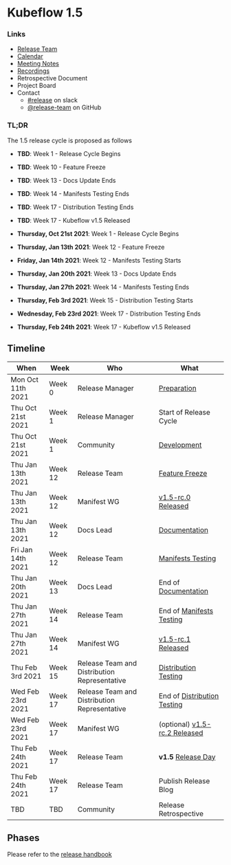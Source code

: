 # Kubeflow 1.5

### Links

- [Release Team](release-team.md)
- [Calendar](https://arrik.to/kf-release-team-cal)
- [Meeting Notes](https://arrik.to/kf-release-team-notes)
- [Recordings](https://arrik.to/kf-release-team-recordings)
- Retrospective Document
- Project Board
- Contact
  - [#release](https://app.slack.com/client/T7QLHSH6U/C9V2WT2KV) on slack
  - [@release-team](https://github.com/orgs/kubeflow/teams/release-team) on GitHub

### TL;DR

The 1.5 release cycle is proposed as follows

- **TBD**: Week 1 - Release Cycle Begins
- **TBD**: Week 10 - Feature Freeze
- **TBD**: Week 13 - Docs Update Ends
- **TBD**: Week 14 - Manifests Testing Ends
- **TBD**: Week 17 - Distribution Testing Ends
- **TBD**: Week 17 - Kubeflow v1.5 Released

- **Thursday, Oct 21st 2021**: Week 1 - Release Cycle Begins
- **Thursday, Jan 13th 2021**: Week 12 - Feature Freeze
- **Friday, Jan 14th 2021**: Week 12 - Manifests Testing Starts
- **Thursday, Jan 20th 2021**: Week 13 - Docs Update Ends
- **Thursday, Jan 27th 2021**: Week 14 - Manifests Testing Ends
- **Thursday, Feb 3rd 2021**: Week 15 - Distribution Testing Starts
- **Wednesday, Feb 23rd 2021**: Week 17 - Distribution Testing Ends
- **Thursday, Feb 24th 2021**: Week 17 - Kubeflow v1.5 Released

## Timeline

| **When** | **Week** | **Who** | **What** |
| -------- | -------- | ------- | -------- |
| Mon Oct 11th 2021 | Week 0 | Release Manager | [Preparation](../handbook.md#preparation) |
| Thu Oct 21st 2021 | Week 1 | Release Manager | Start of Release Cycle |
| Thu Oct 21st 2021 | Week 1 | Community | [Development](../handbook.md#development-10-weeks) |
| Thu Jan 13th 2021 | Week 12 | Release Team | [Feature Freeze](../handbook.md#feature-freeze-2-weeks) |
| Thu Jan 13th 2021 | Week 12 | Manifest WG | [v1.5-rc.0 Released](../handbook.md#feature-freeze-2-weeks) |
| Thu Jan 13th 2021 | Week 12 | Docs Lead | [Documentation](../handbook.md#documentation) |
| Fri Jan 14th 2021 | Week 12 | Release Team | [Manifests Testing](../handbook.md#manifests-testing-1-week) |
| Thu Jan 20th 2021 | Week 13 | Docs Lead | End of [Documentation](../handbook.md#documentation) |
| Thu Jan 27th 2021 | Week 14 | Release Team | End of [Manifests Testing](../handbook.md#manifests-testing-1-week) |
| Thu Jan 27th 2021 | Week 14 | Manifest WG | [v1.5-rc.1 Released](../handbook.md#feature-freeze-2-weeks) |
| Thu Feb 3rd 2021 | Week 15 | Release Team and Distribution Representative | [Distribution Testing](../handbook.md#distribution-testing-3-weeks) |
| Wed Feb 23rd 2021 | Week 17 | Release Team and Distribution Representative | End of [Distribution Testing](../handbook.md#distribution-testing-3-weeks) |
| Wed Feb 23rd 2021 | Week 17 | Manifest WG | (optional) [v1.5-rc.2 Released](../handbook.md#distribution-testing-3-weeks) |
| Thu Feb 24th 2021 | Week 17 | Release Team | **v1.5** [Release Day](../handbook.md/#release) |
| Thu Feb 24th 2021 | Week 17 | Release Team | Publish Release Blog |
| TBD | TBD | Community | Release Retrospective |

## Phases

Please refer to the [release handbook](../handbook.md)
